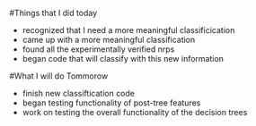 #Things that I did today
  * recognized that I need a more meaningful classificication
  * came up with a more meaningful classification
  * found all the experimentally verified nrps
  * began code that will classify with this new information

#What I will do Tommorow
  * finish new classiftication code
  * began testing functionality of post-tree features
  * work on testing the overall functionality of the decision trees
